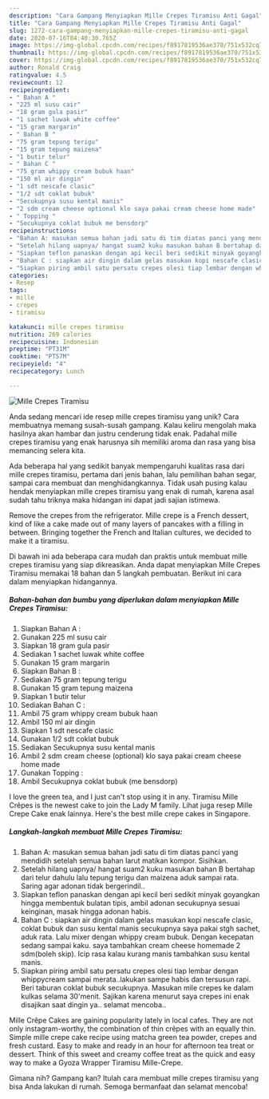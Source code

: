 ```yaml
---
description: "Cara Gampang Menyiapkan Mille Crepes Tiramisu Anti Gagal"
title: "Cara Gampang Menyiapkan Mille Crepes Tiramisu Anti Gagal"
slug: 1272-cara-gampang-menyiapkan-mille-crepes-tiramisu-anti-gagal
date: 2020-07-16T04:40:30.765Z
image: https://img-global.cpcdn.com/recipes/f8917819536ae370/751x532cq70/mille-crepes-tiramisu-foto-resep-utama.jpg
thumbnail: https://img-global.cpcdn.com/recipes/f8917819536ae370/751x532cq70/mille-crepes-tiramisu-foto-resep-utama.jpg
cover: https://img-global.cpcdn.com/recipes/f8917819536ae370/751x532cq70/mille-crepes-tiramisu-foto-resep-utama.jpg
author: Ronald Craig
ratingvalue: 4.5
reviewcount: 12
recipeingredient:
- " Bahan A "
- "225 ml susu cair"
- "18 gram gula pasir"
- "1 sachet luwak white coffee"
- "15 gram margarin"
- " Bahan B "
- "75 gram tepung terigu"
- "15 gram tepung maizena"
- "1 butir telur"
- " Bahan C "
- "75 gram whippy cream bubuk haan"
- "150 ml air dingin"
- "1 sdt nescafe clasic"
- "1/2 sdt coklat bubuk"
- "Secukupnya susu kental manis"
- "2 sdm cream cheese optional klo saya pakai cream cheese home made"
- " Topping "
- "Secukupnya coklat bubuk me bensdorp"
recipeinstructions:
- "Bahan A: masukan semua bahan jadi satu di tim diatas panci yang mendidih setelah semua bahan larut matikan kompor. Sisihkan."
- "Setelah hilang uapnya/ hangat suam2 kuku masukan bahan B bertahap dari telur dahulu lalu tepung terigu dan maizena aduk sampai rata. Saring agar adonan tidak bergerindil.."
- "Siapkan teflon panaskan dengan api kecil beri sedikit minyak goyangkan hingga membentuk bulatan tipis, ambil adonan secukupnya sesuai keinginan, masak hingga adonan habis."
- "Bahan C : siapkan air dingin dalam gelas masukan kopi nescafe clasic, coklat bubuk dan susu kental manis secukupnya saya pakai stgh sachet, aduk rata. Lalu mixer dengan whippy cream bubuk. Dengan kecepatan sedang sampai kaku. saya tambahkan cream cheese homemade 2 sdm(boleh skip). Icip rasa kalau kurang manis tambahkan susu kental manis."
- "Siapkan piring ambil satu persatu crepes olesi tiap lembar dengan whippycream sampai merata..lakukan sampe habis dan tersusun rapi. Beri taburan coklat bubuk secukupnya. Masukan mile crepes ke dalam kulkas selama 30&#39;menit. Sajikan karena menurut saya crepes ini enak disajikan saat dingin ya.. selamat mencoba.."
categories:
- Resep
tags:
- mille
- crepes
- tiramisu

katakunci: mille crepes tiramisu 
nutrition: 269 calories
recipecuisine: Indonesian
preptime: "PT31M"
cooktime: "PT57M"
recipeyield: "4"
recipecategory: Lunch

---
```



![Mille Crepes Tiramisu](https://img-global.cpcdn.com/recipes/f8917819536ae370/751x532cq70/mille-crepes-tiramisu-foto-resep-utama.jpg)

Anda sedang mencari ide resep mille crepes tiramisu yang unik? Cara membuatnya memang susah-susah gampang. Kalau keliru mengolah maka hasilnya akan hambar dan justru cenderung tidak enak. Padahal mille crepes tiramisu yang enak harusnya sih memiliki aroma dan rasa yang bisa memancing selera kita.

Ada beberapa hal yang sedikit banyak mempengaruhi kualitas rasa dari mille crepes tiramisu, pertama dari jenis bahan, lalu pemilihan bahan segar, sampai cara membuat dan menghidangkannya. Tidak usah pusing kalau hendak menyiapkan mille crepes tiramisu yang enak di rumah, karena asal sudah tahu triknya maka hidangan ini dapat jadi sajian istimewa.

Remove the crepes from the refrigerator. Mille crepe is a French dessert, kind of like a cake made out of many layers of pancakes with a filling in between. Bringing together the French and Italian cultures, we decided to make it a tiramisu.


Di bawah ini ada beberapa cara mudah dan praktis untuk membuat mille crepes tiramisu yang siap dikreasikan. Anda dapat menyiapkan Mille Crepes Tiramisu memakai 18 bahan dan 5 langkah pembuatan. Berikut ini cara dalam menyiapkan hidangannya.

<!--inarticleads1-->

##### Bahan-bahan dan bumbu yang diperlukan dalam menyiapkan Mille Crepes Tiramisu:

1. Siapkan  Bahan A :
1. Gunakan 225 ml susu cair
1. Siapkan 18 gram gula pasir
1. Sediakan 1 sachet luwak white coffee
1. Gunakan 15 gram margarin
1. Siapkan  Bahan B :
1. Sediakan 75 gram tepung terigu
1. Gunakan 15 gram tepung maizena
1. Siapkan 1 butir telur
1. Sediakan  Bahan C :
1. Ambil 75 gram whippy cream bubuk haan
1. Ambil 150 ml air dingin
1. Siapkan 1 sdt nescafe clasic
1. Gunakan 1/2 sdt coklat bubuk
1. Sediakan Secukupnya susu kental manis
1. Ambil 2 sdm cream cheese (optional) klo saya pakai cream cheese home made
1. Gunakan  Topping :
1. Ambil Secukupnya coklat bubuk (me bensdorp)


I love the green tea, and I just can&#39;t stop using it in any. Tiramisu Mille Crêpes is the newest cake to join the Lady M family. Lihat juga resep Mille Crepe Cake enak lainnya. Here&#39;s the best mille crepe cakes in Singapore. 

<!--inarticleads2-->

##### Langkah-langkah membuat Mille Crepes Tiramisu:

1. Bahan A: masukan semua bahan jadi satu di tim diatas panci yang mendidih setelah semua bahan larut matikan kompor. Sisihkan.
1. Setelah hilang uapnya/ hangat suam2 kuku masukan bahan B bertahap dari telur dahulu lalu tepung terigu dan maizena aduk sampai rata. Saring agar adonan tidak bergerindil..
1. Siapkan teflon panaskan dengan api kecil beri sedikit minyak goyangkan hingga membentuk bulatan tipis, ambil adonan secukupnya sesuai keinginan, masak hingga adonan habis.
1. Bahan C : siapkan air dingin dalam gelas masukan kopi nescafe clasic, coklat bubuk dan susu kental manis secukupnya saya pakai stgh sachet, aduk rata. Lalu mixer dengan whippy cream bubuk. Dengan kecepatan sedang sampai kaku. saya tambahkan cream cheese homemade 2 sdm(boleh skip). Icip rasa kalau kurang manis tambahkan susu kental manis.
1. Siapkan piring ambil satu persatu crepes olesi tiap lembar dengan whippycream sampai merata..lakukan sampe habis dan tersusun rapi. Beri taburan coklat bubuk secukupnya. Masukan mile crepes ke dalam kulkas selama 30&#39;menit. Sajikan karena menurut saya crepes ini enak disajikan saat dingin ya.. selamat mencoba..


Mille Crêpe Cakes are gaining popularity lately in local cafes. They are not only instagram-worthy, the combination of thin crêpes with an equally thin. Simple mille crepe cake recipe using matcha green tea powder, crepes and fresh custard. Easy to make and ready in an hour for afternoon tea treat or dessert. Think of this sweet and creamy coffee treat as the quick and easy way to make a Gyoza Wrapper Tiramisu Mille-Crepe. 

Gimana nih? Gampang kan? Itulah cara membuat mille crepes tiramisu yang bisa Anda lakukan di rumah. Semoga bermanfaat dan selamat mencoba!
